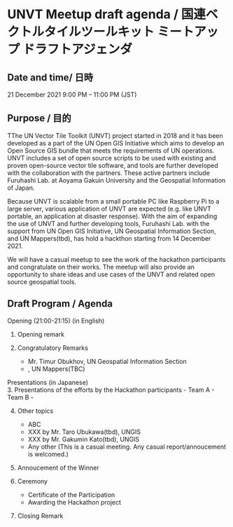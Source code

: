 # UNVT Meetup draft agenda / 国連ベクトルタイルツールキット ミートアップ ドラフトアジェンダ

## Date and time/ 日時
21 December 2021
9:00 PM – 11:00 PM (JST)

## Purpose / 目的
TThe UN Vector Tile Toolkit (UNVT) project started in 2018 and it has been developed as a part of the UN Open GIS Initiative which aims to develop an Open Source GIS bundle that meets the requirements of UN operations. 
UNVT includes a set of open source scripts to be used with existing and proven open-source vector tile software, and tools are further developed with the collaboration with the partners.
These active partners include Furuhashi Lab. at Aoyama Gakuin University and the Geospatial Information of Japan.

Because UNVT is scalable from a small portable PC like Raspberry Pi to a large server, various application of UNVT are expected (e.g. like UNVT portable, an application at disaster response). 
With the aim of expanding the use of UNVT and further developing tools, Furuhashi Lab. with the support from UN Open GIS Initiative, UN Geospatial Information Section, and UN Mappers(tbd), has hold a hackthon starting from 14 December 2021.

We will have a casual meetup to see the work of the hackathon participants and congratulate on their works. The meetup will also provide an opportunity to share ideas and use cases of the UNVT and related open source geospatial tools.


## Draft Program / Agenda


Opening (21:00-21:15) (in English)  
1. Opening remark

2. Congratulatory Remarks 
    - Mr. Timur Obukhov, UN Geospatial Information Section
    - , UN Mappers(TBC)


Presentations  (in Japanese)  
3. Presentations of the efforts by the Hackathon participants
    - Team A
    - Team B
    - 

4. Other topics
    - ABC
    - XXX by Mr. Taro Ubukawa(tbd), UNGIS
    - XXX by Mr. Gakumin Kato(tbd), UNGIS
    - Any other (This is a casual meeting. Any casual report/annoucement is welcomed.)

5. Annoucement of the Winner 

6. Ceremony
    - Certificate of the Participation
    - Awarding the Hackathon project

7. Closing Remark





